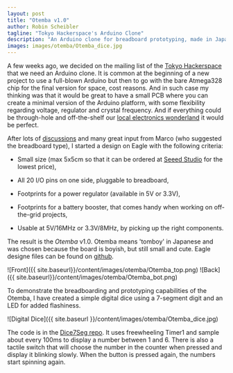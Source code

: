 ```yaml
---
layout: post
title: "Otemba v1.0"
author: Robin Scheibler
tagline: "Tokyo Hackerspace's Arduino Clone"
description: "An Arduino clone for breadboard prototyping, made in Japan."
images: images/otemba/Otemba_dice.jpg
---
```


A few weeks ago, we decided on the mailing list of the [Tokyo Hackerspace](http://www.tokyohackerspace.org) that we need an Arduino clone.
It is common at the beginning of a new project to use a full-blown Arduino but then to go with the bare Atmega328 chip for the final version for space, cost reasons.
And in such case my thinking was that it would be great to have a small PCB where you can create a minimal version of the Arduino platform, with some flexibility
regarding voltage, regulator and crystal frequency. And if everything could be through-hole and off-the-shelf our [local electronics wonderland](http://www.akizukidenshi.com/)
it would be perfect.

After lots of [discussions](https://groups.google.com/d/topic/tokyohackerspace/dlDaHFsToPs/discussion) and many great input from Marco (who suggested the breadboard type),
I started a design on Eagle with the following criteria:

* Small size (max 5x5cm so that it can be ordered at [Seeed Studio](http://www.seeedstudio.com/) for the lowest price),

* All 20 I/O pins on one side, pluggable to breadboard,

* Footprints for a power regulator (available in 5V or 3.3V),

* Footprints for a battery booster, that comes handy when working on off-the-grid projects,

* Usable at 5V/16MHz or 3.3V/8MHz, by picking up the right components.

The result is the _Otemba_ v1.0. Otemba means 'tomboy' in Japanese and was chosen because the board is boyish, but still small and cute. Eagle designe files can be found on [github](https://github.com/TokyoHackerspace/Otemba).

![Front]({{ site.baseurl}}/content/images/otemba/Otemba_top.png)
![Back]({{ site.baseurl}}/content/images/otemba/Otemba_bot.png)

To demonstrate the breadboarding and prototyping capabilities of the Otemba, I have created a simple digital dice using a 7-segment digit and an LED for added flashiness.

![Digital Dice]({{ site.baseurl }}/content/images/otemba/Otemba_dice.jpg)

The code is in the [Dice7Seg repo](https://github.com/TokyoHackerspace/Dice7Seg). It uses freewheeling Timer1 and sample about every 100ms to display a number between 1 and 6. There is also a tactile switch that will choose the number in the counter when pressed and display it blinking slowly. When the button is pressed again, the numbers start spinning again.
